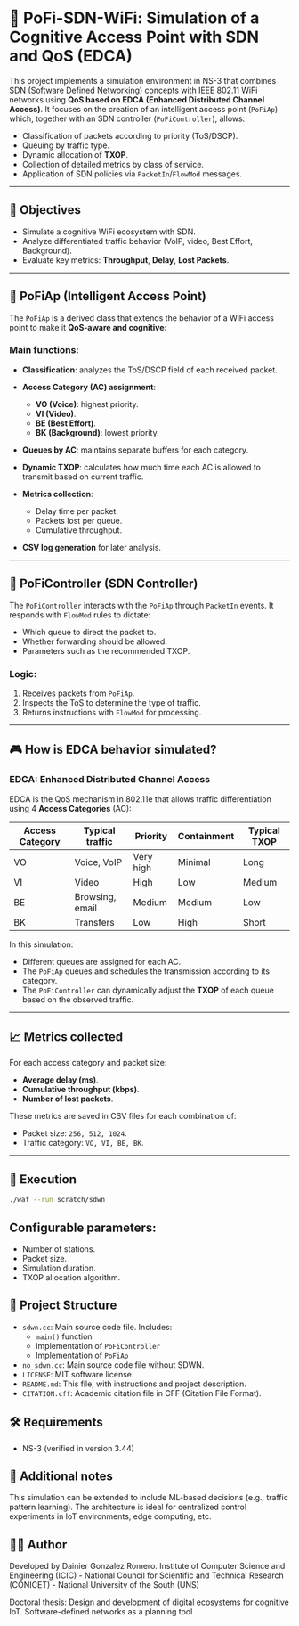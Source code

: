 # 🧠 PoFi-SDN-WiFi: Simulation of a Cognitive Access Point with SDN and QoS (EDCA)

This project implements a simulation environment in NS-3 that combines SDN (Software Defined Networking) concepts with IEEE 802.11 WiFi networks using **QoS based on EDCA (Enhanced Distributed Channel Access)**. It focuses on the creation of an intelligent access point (`PoFiAp`) which, together with an SDN controller (`PoFiController`), allows:

- Classification of packets according to priority (ToS/DSCP).
- Queuing by traffic type.
- Dynamic allocation of **TXOP**.
- Collection of detailed metrics by class of service.
- Application of SDN policies via `PacketIn`/`FlowMod` messages.

---

## 🎯 Objectives

- Simulate a cognitive WiFi ecosystem with SDN.
- Analyze differentiated traffic behavior (VoIP, video, Best Effort, Background).
- Evaluate key metrics: **Throughput**, **Delay**, **Lost Packets**.

---

## 📡 PoFiAp (Intelligent Access Point)

The `PoFiAp` is a derived class that extends the behavior of a WiFi access point to make it **QoS-aware and cognitive**:

### Main functions:

- **Classification**: analyzes the ToS/DSCP field of each received packet.
- **Access Category (AC) assignment**:
  - **VO (Voice)**: highest priority.
  - **VI (Video)**.
  - **BE (Best Effort)**.
  - **BK (Background)**: lowest priority.

- **Queues by AC**: maintains separate buffers for each category.
- **Dynamic TXOP**: calculates how much time each AC is allowed to transmit based on current traffic.
- **Metrics collection**:
  - Delay time per packet.
  - Packets lost per queue.
  - Cumulative throughput.
- **CSV log generation** for later analysis.

---

## 🧠 PoFiController (SDN Controller)

The `PoFiController` interacts with the `PoFiAp` through `PacketIn` events. It responds with `FlowMod` rules to dictate:

- Which queue to direct the packet to.
- Whether forwarding should be allowed.
- Parameters such as the recommended TXOP.

### Logic:

1. Receives packets from `PoFiAp`.
2. Inspects the ToS to determine the type of traffic.
3. Returns instructions with `FlowMod` for processing.

---

## 🎮 How is EDCA behavior simulated?

### EDCA: Enhanced Distributed Channel Access

EDCA is the QoS mechanism in 802.11e that allows traffic differentiation using 4 **Access Categories** (AC):

| Access Category | Typical traffic     | Priority | Containment | Typical TXOP |
|-----------------|--------------------|-----------|------------|-----------|
| VO              | Voice, VoIP          | Very high  | Minimal     | Long     |
| VI              | Video              | High      | Low       | Medium     |
| BE              | Browsing, email | Medium     | Medium      | Low      |
| BK              | Transfers     | Low      | High       | Short     |

In this simulation:

- Different queues are assigned for each AC.
- The `PoFiAp` queues and schedules the transmission according to its category.
- The `PoFiController` can dynamically adjust the **TXOP** of each queue based on the observed traffic.

---

## 📈 Metrics collected

For each access category and packet size:

- **Average delay (ms)**.
- **Cumulative throughput (kbps)**.
- **Number of lost packets**.

These metrics are saved in CSV files for each combination of:

- Packet size: `256, 512, 1024`.
- Traffic category: `VO, VI, BE, BK`.

---

## 🚀 Execution

```bash
./waf --run scratch/sdwn
```
## Configurable parameters:
- Number of stations.
- Packet size.
- Simulation duration.
- TXOP allocation algorithm.

## 📁 Project Structure
- `sdwn.cc`: Main source code file. Includes:
  - `main()` function
  - Implementation of `PoFiController`
  - Implementation of `PoFiAp`
- `no_sdwn.cc`: Main source code file without SDWN.
- `LICENSE`: MIT software license.
- `README.md`: This file, with instructions and project description.
- `CITATION.cff`: Academic citation file in CFF (Citation File Format).


## 🛠 Requirements
- NS-3 (verified in version 3.44)

## 📌 Additional notes
This simulation can be extended to include ML-based decisions (e.g., traffic pattern learning).
The architecture is ideal for centralized control experiments in IoT environments, edge computing, etc.

## 👨‍💻 Author
Developed by Dainier Gonzalez Romero. Institute of Computer Science and Engineering (ICIC) - National Council for Scientific and Technical Research (CONICET) - National University of the South (UNS)

Doctoral thesis: Design and development of digital ecosystems for cognitive IoT. Software-defined networks as a planning tool

